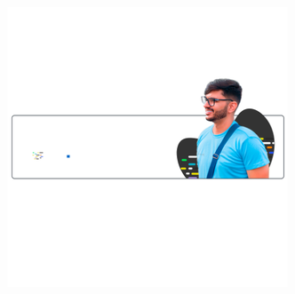 <div>
<p><img src="https://github.com/IgorFerrazmcz/IgorFerrazmcz/blob/main/projeto%20github%20readme%201.png?raw=true width="100%" height="auto"</p>



  

</div>
